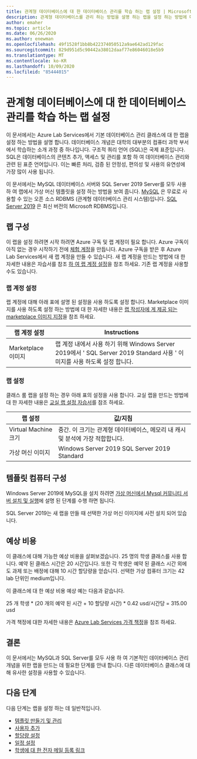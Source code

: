 ```yaml
---
title: 관계형 데이터베이스에 대 한 데이터베이스 관리를 학습 하는 랩 설정 | Microsoft Docs
description: 관계형 데이터베이스를 관리 하는 방법을 설명 하는 랩을 설정 하는 방법에 대해 알아봅니다.
author: emaher
ms.topic: article
ms.date: 06/26/2020
ms.author: enewman
ms.openlocfilehash: 49f1528f1bb8b422374050512a9ae642ad129fac
ms.sourcegitcommit: 829d951d5c90442a38012daaf77e86046018e5b9
ms.translationtype: MT
ms.contentlocale: ko-KR
ms.lasthandoff: 10/09/2020
ms.locfileid: "85444015"
---
```

# <a name="set-up-a-lab-to-teach-database-management-for-relational-databases"></a>관계형 데이터베이스에 대 한 데이터베이스 관리를 학습 하는 랩 설정

이 문서에서는 Azure Lab Services에서 기본 데이터베이스 관리 클래스에 대 한 랩을 설정 하는 방법을 설명 합니다. 데이터베이스 개념은 대학의 대부분의 컴퓨터 과학 부서에서 학습하는 소개 과정 중 하나입니다. 구조적 쿼리 언어 (SQL)은 국제 표준입니다. SQL은 데이터베이스의 콘텐츠 추가, 액세스 및 관리를 포함 하 여 데이터베이스 관리와 관련 된 표준 언어입니다.  이는 빠른 처리, 검증 된 안정성, 편의성 및 사용의 유연성에 가장 많이 사용 됩니다.

이 문서에서는 MySQL 데이터베이스 서버와 SQL Server 2019 Server를 모두 사용 하 여 랩에서 가상 머신 템플릿을 설정 하는 방법을 보여 줍니다.  [MySQL](https://www.mysql.com/) 은 무료로 사용할 수 있는 오픈 소스 RDBMS (관계형 데이터베이스 관리 시스템)입니다.  [SQL Server 2019](https://www.microsoft.com/sql-server/sql-server-2019) 은 최신 버전의 Microsoft RDBMS입니다.

## <a name="lab-configuration"></a>랩 구성

이 랩을 설정 하려면 시작 하려면 Azure 구독 및 랩 계정이 필요 합니다. Azure 구독이 아직 없는 경우 시작하기 전에 [체험 계정](https://azure.microsoft.com/free/)을 만듭니다. Azure 구독을 받은 후 Azure Lab Services에서 새 랩 계정을 만들 수 있습니다. 새 랩 계정을 만드는 방법에 대 한 자세한 내용은 자습서를 참조 [하 여 랩 계정 설정](tutorial-setup-lab-account.md)을 참조 하세요.  기존 랩 계정을 사용할 수도 있습니다.

### <a name="lab-account-settings"></a>랩 계정 설정

랩 계정에 대해 아래 표에 설명 된 설정을 사용 하도록 설정 합니다. Marketplace 이미지를 사용 하도록 설정 하는 방법에 대 한 자세한 내용은 [랩 작성자에 게 제공 되는 marketplace 이미지 지정](https://docs.microsoft.com/azure/lab-services/classroom-labs/specify-marketplace-images)을 참조 하세요.

| 랩 계정 설정 | Instructions |
| ------------------- | ------------ |
|Marketplace 이미지| 랩 계정 내에서 사용 하기 위해 Windows Server 2019에서 ' SQL Server 2019 Standard 사용 ' 이미지를 사용 하도록 설정 합니다.|

### <a name="lab-settings"></a>랩 설정

클래스 룸 랩을 설정 하는 경우 아래 표의 설정을 사용 합니다.  교실 랩을 만드는 방법에 대 한 자세한 내용은 [교실 랩 설정 자습서](tutorial-setup-classroom-lab.md)를 참조 하세요.

| 랩 설정 | 값/지침 |
| ------------ | ------------------ |
|Virtual Machine 크기| 중간. 이 크기는 관계형 데이터베이스, 메모리 내 캐시 및 분석에 가장 적합합니다.|
|가상 머신 이미지| Windows Server 2019 SQL Server 2019 Standard|

## <a name="template-machine-configuration"></a>템플릿 컴퓨터 구성

Windows Server 2019에 MySQL을 설치 하려면 [가상 머신에서 Mysql 커뮤니티 서버 설치 및 실행](https://docs.microsoft.com/previous-versions/azure/virtual-machines/windows/classic/mysql-2008r2?toc=%2Fazure%2Fvirtual-machines%2Fwindows%2Fclassic%2Ftoc.json#install-and-run-mysql-community-server-on-the-virtual-machine)에 설명 된 단계를 수행 하면 됩니다.

SQL Server 2019는 새 랩을 만들 때 선택한 가상 머신 이미지에 사전 설치 되어 있습니다.

## <a name="cost-estimate"></a>예상 비용

이 클래스에 대해 가능한 예상 비용을 살펴보겠습니다.  25 명의 학생 클래스를 사용 합니다.  예약 된 클래스 시간은 20 시간입니다.  또한 각 학생은 예약 된 클래스 시간 외에도 과제 또는 배정에 대해 10 시간 할당량을 얻습니다.  선택한 가상 컴퓨터 크기는 42 lab 단위인 medium입니다.

이 클래스에 대 한 예상 비용 예상 예는 다음과 같습니다.

25 개 학생 \* (20 개의 예약 된 시간 + 10 할당량 시간) \* 0.42 usd/시간당 = 315.00 usd

가격 책정에 대한 자세한 내용은 [Azure Lab Services 가격 책정](https://azure.microsoft.com/pricing/details/lab-services/)을 참조 하세요.

## <a name="conclusion"></a>결론

이 문서에서는 MySQL과 SQL Server를 모두 사용 하 여 기본적인 데이터베이스 관리 개념을 위한 랩을 만드는 데 필요한 단계를 안내 합니다. 다른 데이터베이스 클래스에 대해 유사한 설정을 사용할 수 있습니다.

## <a name="next-steps"></a>다음 단계

다음 단계는 랩을 설정 하는 데 일반적입니다.

- [템플릿 만들기 및 관리](how-to-create-manage-template.md)
- [사용자 추가](tutorial-setup-classroom-lab.md#add-users-to-the-lab)
- [할당량 설정](how-to-configure-student-usage.md#set-quotas-for-users)
- [일정 설정](tutorial-setup-classroom-lab.md#set-a-schedule-for-the-lab)
- [학생에 대 한 전자 메일 등록 링크](how-to-configure-student-usage.md#send-invitations-to-users)
